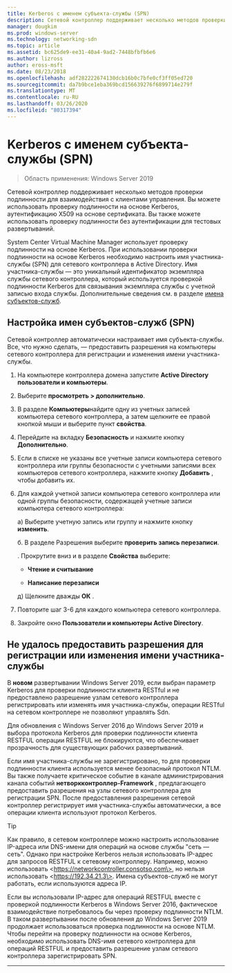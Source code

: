 ```yaml
---
title: Kerberos с именем субъекта-службы (SPN)
description: Сетевой контроллер поддерживает несколько методов проверки подлинности для взаимодействия с клиентами управления. Вы можете использовать проверку подлинности на основе Kerberos, аутентификацию X509 на основе сертификата. Вы также можете использовать проверку подлинности без аутентификации для тестовых развертываний.
manager: dougkim
ms.prod: windows-server
ms.technology: networking-sdn
ms.topic: article
ms.assetid: bc625de9-ee31-40a4-9ad2-7448bfbfb6e6
ms.author: lizross
author: eross-msft
ms.date: 08/23/2018
ms.openlocfilehash: adf282222674130dcb16b0c7bfe0cf3ff05ed720
ms.sourcegitcommit: da7b9bce1eba369bcd156639276f6899714e279f
ms.translationtype: MT
ms.contentlocale: ru-RU
ms.lasthandoff: 03/26/2020
ms.locfileid: "80317394"
---
```

# <a name="kerberos-with-service-principal-name-spn"></a>Kerberos с именем субъекта-службы (SPN)

>Область применения: Windows Server 2019

Сетевой контроллер поддерживает несколько методов проверки подлинности для взаимодействия с клиентами управления. Вы можете использовать проверку подлинности на основе Kerberos, аутентификацию X509 на основе сертификата. Вы также можете использовать проверку подлинности без аутентификации для тестовых развертываний.

System Center Virtual Machine Manager использует проверку подлинности на основе Kerberos. При использовании проверки подлинности на основе Kerberos необходимо настроить имя участника-службы (SPN) для сетевого контроллера в Active Directory. Имя участника-службы — это уникальный идентификатор экземпляра службы сетевого контроллера, который используется проверкой подлинности Kerberos для связывания экземпляра службы с учетной записью входа службы. Дополнительные сведения см. в разделе [имена субъектов-служб](https://docs.microsoft.com/windows/desktop/ad/service-principal-names).

## <a name="configure-service-principal-names-spn"></a>Настройка имен субъектов-служб (SPN)

Сетевой контроллер автоматически настраивает имя субъекта-службы. Все, что нужно сделать, — предоставить разрешения на компьютеры сетевого контроллера для регистрации и изменения имени участника-службы.

1.  На компьютере контроллера домена запустите **Active Directory пользователи и компьютеры**.

2.  Выберите **просмотреть \> дополнительно**.

3.  В разделе **Компьютеры**найдите одну из учетных записей компьютера сетевого контроллера, а затем щелкните ее правой кнопкой мыши и выберите пункт **свойства**.

4.  Перейдите на вкладку **Безопасность** и нажмите кнопку **Дополнительно**.

5.  Если в списке не указаны все учетные записи компьютера сетевого контроллера или группы безопасности с учетными записями всех компьютеров сетевого контроллера, нажмите кнопку **Добавить** , чтобы добавить их.

6.  Для каждой учетной записи компьютера сетевого контроллера или одной группы безопасности, содержащей учетные записи компьютера сетевого контроллера:

    а)  Выберите учетную запись или группу и нажмите кнопку **изменить**.

    б.  В разделе Разрешения выберите **проверить запись перезаписи**.

    .  Прокрутите вниз и в разделе **Свойства** выберите:

       -  **Чтение и считывание**

       -  **Написание перезаписи**

    д)  Щелкните дважды **ОК** .

7.  Повторите шаг 3-6 для каждого компьютера сетевого контроллера.

8.  Закройте окно **Пользователи и компьютеры Active Directory**.

## <a name="failure-to-provide-permissions-for-spn-registrationmodification"></a>Не удалось предоставить разрешения для регистрации или изменения имени участника-службы

В **новом** развертывании Windows Server 2019, если выбран параметр Kerberos для проверки подлинности клиента RESTful и не предоставлено разрешение узлам сетевого контроллера регистрировать или изменять имя участника-службы, операции RESTful на сетевом контроллере не позволяют управлять Sdn.

Для обновления с Windows Server 2016 до Windows Server 2019 и выбора протокола Kerberos для проверки подлинности клиента RESTFUL операции RESTFUL не блокируются, что обеспечивает прозрачность для существующих рабочих развертываний. 

Если имя участника-службы не зарегистрировано, то для проверки подлинности клиента используется менее безопасный протокол NTLM. Вы также получаете критическое событие в канале администрирования канала событий **нетворкконтроллер-Framework** , предлагающего предоставить разрешения на узлы сетевого контроллера для регистрации SPN. После предоставления разрешения сетевой контроллер регистрирует имя участника-службы автоматически, а все операции клиента используют протокол Kerberos.


>[!TIP]
>Как правило, в сетевом контроллере можно настроить использование IP-адреса или DNS-имени для операций на основе службы "сеть — сеть". Однако при настройке Kerberos нельзя использовать IP-адрес для запросов RESTFUL к сетевому контроллеру. Например, можно использовать \<https://networkcontroller.consotso.com\>, но нельзя использовать \<https://192.34.21.3\>. Имена субъектов-служб не могут работать, если используются адреса IP.
>
>Если вы использовали IP-адрес для операций RESTFUL вместе с проверкой подлинности Kerberos в Windows Server 2016, фактическое взаимодействие потребовалось бы через проверку подлинности NTLM. В таком развертывании после обновления до Windows Server 2019 продолжает использоваться проверка подлинности на основе NTLM. Чтобы перейти на проверку подлинности на основе Kerberos, необходимо использовать DNS-имя сетевого контроллера для операций RESTFUL и предоставить разрешение узлам сетевого контроллера зарегистрировать SPN.

---